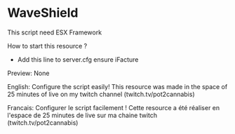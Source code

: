 # WaveShield

This script need ESX Framework

How to start this resource ?
   - Add this line to server.cfg ensure iFacture

Preview: None

English:
Configure the script easily!
This resource was made in the space of 25 minutes of live on my twitch channel (twitch.tv/pot2cannabis)

Francais:
Configurer le script facilement !
Cette resource a été réaliser en l'espace de 25 minutes de live sur ma chaine twitch (twitch.tv/pot2cannabis)
